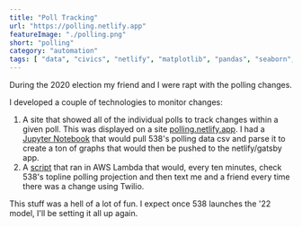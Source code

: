 ```yaml
---
title: "Poll Tracking"
url: "https://polling.netlify.app"
featureImage: "./polling.png"
short: "polling"
category: "automation"
tags: [ "data", "civics", "netlify", "matplotlib", "pandas", "seaborn", "gatsby", "aws", "twilio" "requests" ]
---
```


During the 2020 election my friend and I were rapt with the polling changes.

I developed a couple of technologies to monitor changes:

1. A site that showed all of the individual polls to track changes within a
   given poll. This was displayed on a site [polling.netlify.app][0]. I had a
   [Jupyter Notebook][1] that would pull 538's polling data csv and parse it to
   create a ton of graphs that would then be pushed to the netlify/gatsby app.
2. A [script][2] that ran in AWS Lambda that would, every ten minutes, check
   538's topline polling projection and then text me and a friend every time
   there was a change using Twilio.

This stuff was a hell of a lot of fun. I expect once 538 launches the '22 model,
I'll be setting it all up again.

[0]: https://polling.netlify.app
[1]: https://github.com/mas-4/polling-site/blob/master/exploration.ipynb
[2]: https://github.com/mas-4/modeltexter/blob/main/modeltexter.py
